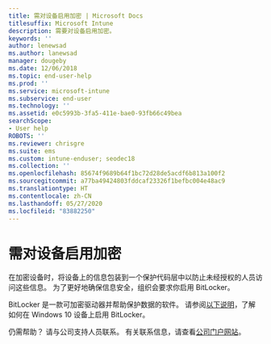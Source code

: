 ```yaml
---
title: 需对设备启用加密 | Microsoft Docs
titlesuffix: Microsoft Intune
description: 需要对设备启用加密。
keywords: ''
author: lenewsad
ms.author: lanewsad
manager: dougeby
ms.date: 12/06/2018
ms.topic: end-user-help
ms.prod: ''
ms.service: microsoft-intune
ms.subservice: end-user
ms.technology: ''
ms.assetid: e0c5993b-3fa5-411e-bae0-93fb66c49bea
searchScope:
- User help
ROBOTS: ''
ms.reviewer: chrisgre
ms.suite: ems
ms.custom: intune-enduser; seodec18
ms.collection: ''
ms.openlocfilehash: 85674f9689b64f1bc72d28de5acdf6b813a100f2
ms.sourcegitcommit: a77ba49424803fddcaf23326f1befbc004e48ac9
ms.translationtype: HT
ms.contentlocale: zh-CN
ms.lasthandoff: 05/27/2020
ms.locfileid: "83882250"
---
```

# <a name="you-need-to-enable-encryption"></a>需对设备启用加密

在加密设备时，将设备上的信息包装到一个保护代码层中以防止未经授权的人员访问这些信息。 为了更好地确保信息安全，组织会要求你启用 BitLocker。

BitLocker 是一款可加密驱动器并帮助保护数据的软件。 请参阅[以下说明](https://gallery.technet.microsoft.com/How-to-turn-on-BitLocker-34294d3d)，了解如何在 Windows 10 设备上启用 BitLocker。

仍需帮助？ 请与公司支持人员联系。 有关联系信息，请查看[公司门户网站](https://go.microsoft.com/fwlink/?linkid=2010980)。
